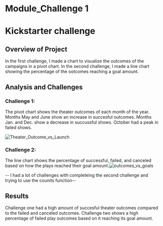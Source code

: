 # Module_Challenge 1

# Kickstarter challenge



## Overview of Project
In the first challenge, I made a chart to visualize the outcomes of the campaigns in a pivot chart. 
In the second challenge, I made a line chart showing the percentage of the ootcomes reaching a goal amount.


## Analysis and Challenges

### Challenge 1:
The pivot chart shows the theater outcomes of each month of the year. Months May and June show an increase in succesful outcomes. Months Jan. and Dec. show a decrease in succussful shows. October had a peak in failed shows.

![Theater_Outcome_vs_Launch](https://user-images.githubusercontent.com/107570913/195834302-85874615-bd4d-4889-8661-a7ee86b9202b.png)

### Challenge 2:
The line chart shows the percentage of successful, failed, and canceled based on how the plays reached their goal amount.![outcomes_vs_goals](https://user-images.githubusercontent.com/107570913/195835345-fb856c46-e29f-4374-aba0-306d91296423.png)

-- I had a lot of challenges with completeing the second challenge and trying to use the counits function--


## Results
Challenge one had a high amount of succesful theater outcomes compared to the failed and canceled outcomes.
Challenge two shows a high percentage of failed play outcomes based on it reaching its goal amount.
